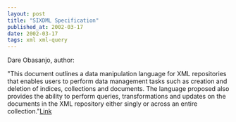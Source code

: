 ```yaml
---
layout: post
title: "SIXDML Specification"
published_at: 2002-03-17
date: 2002-03-17
tags: xml xml-query
---
```


Dare Obasanjo, author:  

"This document outlines a data manipulation language for XML repositories that enables users to perform data management tasks such as creation and deletion of indices, collections and documents. The language proposed also provides the ability to perform queries, transformations and updates on the documents in the XML repository either singly or across an entire collection."[Link]()  